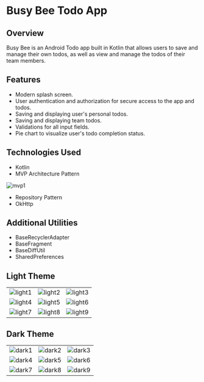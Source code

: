 # Busy Bee Todo App

## Overview

<p>
Busy Bee is an Android Todo app built in Kotlin that allows users to save and manage their own todos, 
as well as view and manage the todos of their team members.
</p> 

## Features

* Modern splash screen.
* User authentication and authorization for secure access to the app and todos.
* Saving and displaying user's personal todos.
* Saving and displaying team todos.
* Validations for all input fields.
* Pie chart to visualize user's todo completion status.

## Technologies Used

* Kotlin
* MVP Architecture Pattern

![mvp1](https://user-images.githubusercontent.com/30028905/233813225-4787e78d-76de-4a3d-a182-a106085a1d42.png)

* Repository Pattern
* OkHttp

## Additional Utilities

* BaseRecyclerAdapter
* BaseFragment
* BaseDiffUtil
* SharedPreferences

## Light Theme

|                                                                                                                  |                                                                                                                  |                                                                                                                  |
|:----------------------------------------------------------------------------------------------------------------:|:----------------------------------------------------------------------------------------------------------------:|:----------------------------------------------------------------------------------------------------------------:|
| ![light1](https://user-images.githubusercontent.com/30028905/233774015-18ab4d96-a661-42fb-b415-8db8446ffcf7.png) | ![light2](https://user-images.githubusercontent.com/30028905/233774045-597bb865-8de2-4296-a52d-d0c2deb0f2a0.png) | ![light3](https://user-images.githubusercontent.com/30028905/233774060-2f89333b-8ba6-4ad0-b5f3-c99f3204a601.png) |
| ![light4](https://user-images.githubusercontent.com/30028905/233836561-8f024b62-4cd9-4995-9fd6-229856236536.png) | ![light5](https://user-images.githubusercontent.com/30028905/233774093-ba509a66-20d8-4d18-81dc-28d63e49ccc1.png) | ![light6](https://user-images.githubusercontent.com/30028905/233774098-1b98e725-fa76-4dc0-88f6-0aebb8c3681d.png) |
| ![light7](https://user-images.githubusercontent.com/30028905/233774168-5fa2d9af-1a50-4533-abb5-83692bf60efd.png) | ![light8](https://user-images.githubusercontent.com/30028905/233774173-2908abda-4bff-47e0-8313-20442991e7da.png) | ![light9](https://user-images.githubusercontent.com/30028905/233774184-aa2c2a5c-f5a6-4509-a5cf-6fa63e4f4d33.png) |

## Dark Theme

|                                                                                                                 |                                                                                                                 |                                                                                                                 |
|:---------------------------------------------------------------------------------------------------------------:|:---------------------------------------------------------------------------------------------------------------:|:---------------------------------------------------------------------------------------------------------------:|
| ![dark1](https://user-images.githubusercontent.com/30028905/233836594-6a9e19a5-652c-4db2-8171-d6dc4873be63.png) | ![dark2](https://user-images.githubusercontent.com/30028905/233774320-988d8f34-b443-4583-b6d1-2a8d44f6c484.png) | ![dark3](https://user-images.githubusercontent.com/30028905/233774334-9e2620bb-00b0-4856-b05e-d2c48be18964.png) |
| ![dark4](https://user-images.githubusercontent.com/30028905/233774341-a6d8bd19-3888-465e-8bfb-fb7ccec6ff0f.png) | ![dark5](https://user-images.githubusercontent.com/30028905/233774351-13f25a4f-56bc-4136-8261-0111c4fc0222.png) | ![dark6](https://user-images.githubusercontent.com/30028905/233774362-66d54e23-96c9-422f-aacf-93a3cd78ca49.png) |
| ![dark7](https://user-images.githubusercontent.com/30028905/233774407-8dbf8354-69c9-481b-a95a-f03ffe538782.png) | ![dark8](https://user-images.githubusercontent.com/30028905/233774441-cd79a0d7-5467-4ed0-9575-36ecd52a78f7.png) | ![dark9](https://user-images.githubusercontent.com/30028905/233774453-0583850c-e345-4938-b4df-1d26a9b21c7e.png) |
